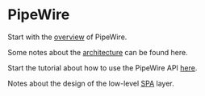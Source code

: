# PipeWire

Start with the [overview](overview.md) of PipeWire.

Some notes about the [architecture](architecture.md) can be
found here.

Start the tutorial about how to use the PipeWire API
[here](tutorial1.md).

Notes about the design of the low-level [SPA](spa/design.md)
layer.
